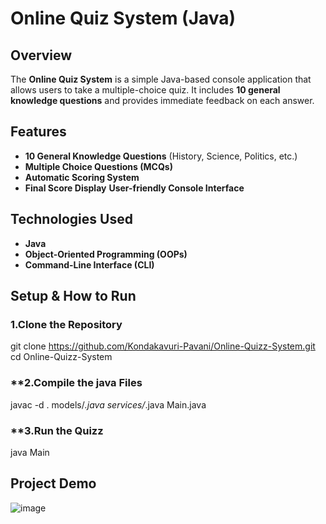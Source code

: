 # Online Quiz System (Java)

##  Overview
The **Online Quiz System** is a simple Java-based console application that allows users to take a multiple-choice quiz. It includes **10 general knowledge questions** and provides immediate feedback on each answer.

## Features
- **10 General Knowledge Questions** (History, Science, Politics, etc.)
- **Multiple Choice Questions (MCQs)**
- **Automatic Scoring System**
- **Final Score Display**
   **User-friendly Console Interface**

## Technologies Used
- **Java**
- **Object-Oriented Programming (OOPs)**  
- **Command-Line Interface (CLI)**  



##  Setup & How to Run
### **1️.Clone the Repository**

git clone https://github.com/Kondakavuri-Pavani/Online-Quizz-System.git
cd Online-Quizz-System


### **2.Compile the java Files

javac -d . models/*.java services/*.java Main.java

### **3.Run the Quizz
java Main

## Project Demo
![image](https://github.com/user-attachments/assets/e7a46f0a-0b9a-4b3d-9d21-09d86b96449e)
